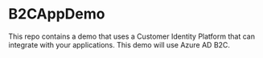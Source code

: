 # B2CAppDemo
This repo contains a demo that uses a Customer Identity Platform that can integrate with your applications.  This demo will use Azure AD B2C.
